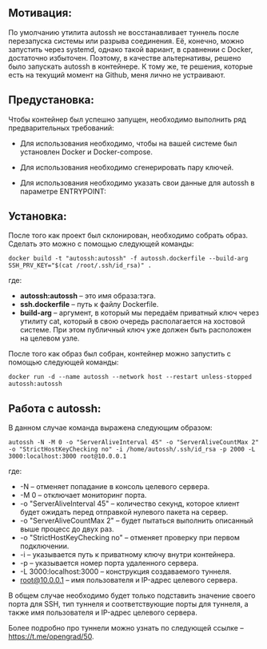 ## Мотивация:

По умолчанию утилита autossh не восстанавливает туннель после перезапуска системы или разрыва соединения. Её, конечно, можно запустить через systemd, однако такой вариант, в сравнении с Docker, достаточно избыточен. Поэтому, в качестве альтернативы, решено было запускать autossh в контейнере. К тому же, те решения, которые есть на текущий момент на Github, меня лично не устраивают.

## Предустановка:

Чтобы контейнер был успешно запущен, необходимо выполнить ряд предварительных требований:

- Для использования необходимо, чтобы на вашей системе был установлен Docker и Docker-compose.

- Для использования необходимо сгенерировать пару ключей.

- Для использования необходимо указать свои данные для autossh в параметре ENTRYPOINT:

## Установка:

После того как проект был склонирован, необходимо собрать образ. Сделать это можно с помощью следующей команды:

`docker build -t "autossh:autossh" -f autossh.dockerfile --build-arg SSH_PRV_KEY="$(cat /root/.ssh/id_rsa)" . `

где:

- **autossh:autossh** – это имя образа:тэга.
- **ssh.dockerfile** – путь к файлу Dockerfile.
- **build-arg** – аргумент, в который мы передаём приватный ключ через утилиту cat, который в свою очередь располагается на хостовой системе. При этом публичный ключ уже должен быть расположен на целевом узле.

После того как образ был собран, контейнер можно запустить  с помощью следующей команды:

`docker run -d --name autossh --network host --restart unless-stopped autossh:autossh`

## Работа с autossh:

В данном случае команда выражена следующим образом:

`autossh -N -M 0 -o "ServerAliveInterval 45" -o "ServerAliveCountMax 2" -o "StrictHostKeyChecking no" -i /home/autossh/.ssh/id_rsa -p 2000 -L 3000:localhost:3000 root@10.0.0.1`

где:

- -N – отменяет попадание в консоль целевого сервера.
- -M 0 – отключает мониторинг порта.
- -о "ServerAliveInterval 45" – количество секунд, которое клиент будет ожидать перед отправкой нулевого пакета на сервер.
- -о "ServerAliveCountMax 2" – будет пытаться выполнить описанный выше процесс до двух раз.
- -o "StrictHostKeyChecking no" – отменяет проверку при первом подключении.
- -i – указывается путь к приватному ключу внутри контейнера.
- -p – указывается номер порта удаленного сервера.
- -L 3000:localhost:3000 – конструкция создаваемого туннеля.
- [root@10.0.0.1](https://www.twitch.tv/exitfound) – имя пользователя и IP-адрес целевого сервера.

В общем случае необходимо будет только подставить значение своего порта для SSH, тип туннеля и соответствующие порты для туннеля, а также имя пользователя и IP-адрес целевого сервера.

Более подробно про туннели можно узнать по следующей ссылке – https://t.me/opengrad/50.